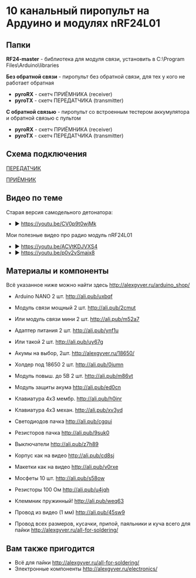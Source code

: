 # 10 канальный пиропульт на Ардуино и модулях nRF24L01

## Папки

**RF24-master** - библиотека для модуля связи, установить в C:\Program Files\Arduino\libraries
  
**Без обратной связи** - пиропульт без обратной связи, для тех у кого не работает обратная
  
- **pyroRX** - скетч ПРИЁМНИКА (receiver)
- **pyroTX** - скетч ПЕРЕДАТЧИКА (transmitter)

**С обратной связью** - пиропульт со встроенным тестером аккумулятора и обратной связью с пультом
  
- **pyroRX** - скетч ПРИЁМНИКА (receiver)
- **pyroTX** - скетч ПЕРЕДАТЧИКА (transmitter)

## Схема подключения
[ПЕРЕДАТЧИК](https://github.com/AlexGyver/Remote_pyro_control/blob/master/%D0%A1%D1%85%D0%B5%D0%BC%D1%8B/TX_bb.jpg)

[ПРИЁМНИК](https://github.com/AlexGyver/Remote_pyro_control/blob/master/%D0%A1%D1%85%D0%B5%D0%BC%D1%8B/RX_bb.jpg)

## Видео по теме
Старая версия самодельного детонатора:

* ► https://youtu.be/CV0p9t0wjMk

Мои полезные видео про радио модуль nRF24L01

* ► https://youtu.be/ACVtKDJVXS4
* ► https://youtu.be/p0v2vSmajx8

##  Материалы и компоненты
Всё указанное ниже можно найти здесь
http://alexgyver.ru/arduino_shop/

* Arduino NANO 2 шт. http://ali.pub/uxbqf

* Модуль связи мощный 2 шт. http://ali.pub/2cmut
* Или модуль связи мини 2 шт. http://ali.pub/m52a7
* Адаптер питания 2 шт. http://ali.pub/ynf1u
* Или такой 2 шт. http://ali.pub/uy67g

* Акумы на выбор, 2шт. http://alexgyver.ru/18650/
* Холдер под 18650 2 шт. http://ali.pub/0jumn
* Модуль повыш. до 5В 2 шт. http://ali.pub/m86vt
* Модуль защиты акума http://ali.pub/ed0cn

* Клавиатура 4х3 мембр. http://ali.pub/h0inr
* Клавиатура 4х3 механ. http://ali.pub/xv3yd
* Светодиодов пачка http://ali.pub/cgqui
* Резисторов пачка http://ali.pub/9suk0
* Выключатели http://ali.pub/z7h89
* Корпус как на видео http://ali.pub/cd8sj

* Макетки как на видео http://ali.pub/v0rxe
* Мосфеты 10 шт. http://ali.pub/s58ow
* Резисторы 100 Ом http://ali.pub/u4jqh
* Клеммник пружинный! http://ali.pub/weq63
* Провод из видео (1 мм) http://ali.pub/45sw9
* Провод всех размеров, кусачки, припой, паяльники и куча всего для пайки http://alexgyver.ru/all-for-soldering/

## Вам также пригодится 
* Всё для пайки http://alexgyver.ru/all-for-soldering/
* Электронные компоненты http://alexgyver.ru/electronics/